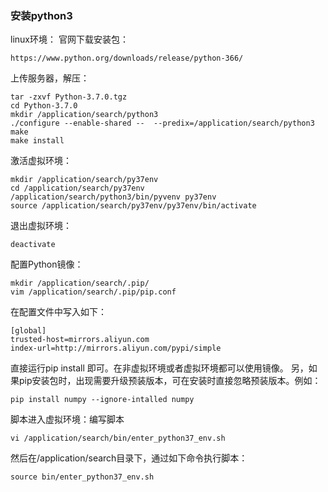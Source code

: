 ### 安装python3
linux环境：
官网下载安装包：
```
https://www.python.org/downloads/release/python-366/
```
上传服务器，解压：

```
tar -zxvf Python-3.7.0.tgz
cd Python-3.7.0
mkdir /application/search/python3
./configure --enable-shared --  --predix=/application/search/python3
make
make install
```

激活虚拟环境：
```
mkdir /application/search/py37env
cd /application/search/py37env
/application/search/python3/bin/pyvenv py37env
source /application/search/py37env/py37env/bin/activate
```
退出虚拟环境：
```
deactivate
```
配置Python镜像：
```
mkdir /application/search/.pip/
vim /application/search/.pip/pip.conf
```
在配置文件中写入如下：
```
[global]
trusted-host=mirrors.aliyun.com
index-url=http://mirrors.aliyun.com/pypi/simple
```
直接运行pip install 即可。在非虚拟环境或者虚拟环境都可以使用镜像。
另，如果pip安装包时，出现需要升级预装版本，可在安装时直接忽略预装版本。例如：
```
pip install numpy --ignore-intalled numpy
```
脚本进入虚拟环境：编写脚本
```
vi /application/search/bin/enter_python37_env.sh
```
然后在/application/search目录下，通过如下命令执行脚本：
```
source bin/enter_python37_env.sh
```